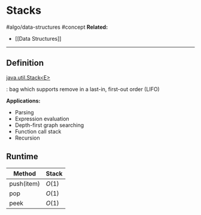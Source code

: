# Stacks
#algo/data-structures 
#concept
**Related:**
-  [[Data Structures]]

---

## Definition
[java.util.Stack\<E>](https://docs.oracle.com/javase/7/docs/api/java/util/Stack.html)

: bag which supports remove in a last-in, first-out order (LIFO)

**Applications:**

- Parsing
- Expression evaluation
- Depth-first graph searching
- Function call stack
- Recursion

## Runtime

| Method     | Stack  |
| ---------- | ------ |
| push(item) | $O(1)$ |
| pop        | $O(1)$ |
| peek       | $O(1)$ |